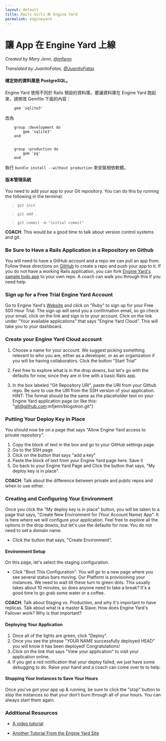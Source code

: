 ```yaml
---
layout: default
title: Rails Girls 與 Engine Yard
permalink: engineyard
---
```


# 讓 App 在 Engine Yard 上線

*Created by Mary Jenn, [@mfjenn](https://twitter.com/mfjenn)*

*Translated by JuanitoFatas, [@JuanitoFatas](https://twitter.com/juanitofatas)*

#### 確定妳的資料庫是 PostgreSQL。



Engine Yard 使用不同於 Rails 預設的資料庫。要讓資料庫在 Engine Yard 跑起來，請修改 Gemfile 下面的內容：



		gem 'sqlite3'


改為

		group :development do
			gem 'sqlite3'
		end


		group :production do
			gem 'pg'
		end



執行 `bundle install --without production` 來安裝相依軟體。

#### 版本管理系統

You need to add your app to your Git repository. You can do this by running the following in the terminal:


>	`git init`

>	`git add .`

>	`git commit -m "initial commit"`


__COACH__: This would be a good time to talk about version control systems and git.

### Be Sure to Have a Rails Application in a Repository on Github

You will need to have a GitHub account and a repo we can pull an app from. Follow these directions on [GitHub](https://help.github.com/articles/create-a-repo) to create a repo and push your app to it. If you do not have a working Rails application, you can fork [Engine Yard's sample todo app](https://github.com/engineyard/todo) to your own repo. A coach can walk you through this if you need help.

### Sign up for a Free Trial Engine Yard Account

Go to Engine Yard's [Website](https://www.engineyard.com/) and click on "Ruby" to sign up for your Free 500 Hour Trial. The sign up will send you a confirmation email, so go check your email, click on the link and sign in to your account. Click on the link under "Your available applications" that says "Engine Yard Cloud". This will take you to your dashboard.

### Create your Engine Yard Cloud account

1. 	Choose a name for your account. We suggest picking something relevant to who you are, either as a developer, or as an organization if you will be having collaborators. Click the button "Start Trial"

2. 	Feel free to explore what is in the drop downs, but let's go with the defaults for now, since they are in line with a basic Rails app.

3. 	In the box labeled "Git Repository URI", paste the URI from your Github repo. Be sure to use the URI from the SSH version of your application. HINT: The format should be the same as the placeholder text on your Engine Yard application page (or like this: "git@github.com:mfjenn/blogotron.git")


### Putting Your Deploy Key in Place

You should now be on a page that says "Allow Engine Yard access to private repository".

1.	Copy the block of text in the box and go to your GitHub settings page.
2.	Go to the SSH page
3.	Click on the button that says "add a key"
4.	Paste the block of text from your Engine Yard page here. Save it
5.	Go back to your Engine Yard Page and Click the button that says, "My deploy key is in place".

__COACH__: Talk about the difference between private and public repos and when to use either.

### Creating and Configuring Your Environment

Once you click the "My deploy key is in place" button, you will be taken to a page that says, "Create New Environment for (Your Account Name) App". It is here where we will configure your application. Feel free to explore all the options in the drop downs, but let's use the defaults for now. You do not need to set a domain name.
*	Click the button that says, "Create Environment".

#### Environment Setup

On this page, let's select the staging configuration.
*	Click "Boot This Configuration". You will go to a new page where you see several status bars moving. Our Platform is provisioning your instances. We need to wait till these turn to green dots. This usually takes about 10 minutes, so does anyone need to take a break? It's a good time to go grab some water or a coffee.

__COACH__: Talk about Staging vs. Production, and why it's important to have replicas. Talk about what is a master & Slave. How does Engine Yard's Failover work? Why is that important?


#### Deploying Your Application

1.	Once all of the lights are green, click "Deploy".
2.	Once you see the phrase "YOUR NAME successfully deployed HEAD" you will know it has been deployed! Congratulations!
3.	Click on the link that says "View your application" to visit your application online.
4.	If you get a red notification that your deploy failed, we just have some debugging to do. Raise your hand and a coach can come over to to help.


#### Stopping Your Instances to Save Your Hours

Once you've got your app up & running, be sure to click the "stop" button to stop the instances so that your don't burn through all of your hours. You can always start them again.

### Additional Resources
*	[A video tutorial](https://support.cloud.engineyard.com/entries/21009937-Video-Tutorial-Set-up-an-Account-and-Deploy-an-Application)

*	[Another Tutorial From the Engine Yard Site](https://support.cloud.engineyard.com/entries/20996751-Tutorial-How-to-Deploy-the-ToDo-Application-on-a-Trial-Account)



